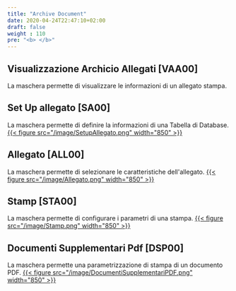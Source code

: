 ```yaml
---
title: "Archive Document"
date: 2020-04-24T22:47:10+02:00
draft: false
weight : 110
pre: "<b> </b>"
---
```

## Visualizzazione Archicio Allegati [VAA00]
La maschera permette di visualizzare le informazioni di un allegato stampa.
## Set Up allegato [SA00]
La maschera permette di definire la informazioni di una Tabella di Database.
[{{< figure src="/image/SetupAllegato.png"  width="850"  >}}](/image/SetupAllegato.png)
## Allegato [ALL00]
La maschera permette di selezionare le caratteristiche dell'allegato.
[{{< figure src="/image/Allegato.png"  width="850"  >}}](/image/Allegato.png)
## Stamp [STA00]
La maschera permette di configurare i parametri di una stampa.
[{{< figure src="/image/Stamp.png"  width="850"  >}}](/image/Stamp.png)
## Documenti Supplementari Pdf [DSP00]
La maschera permette una parametrizzazione di stampa di un documento PDF.
[{{< figure src="/image/DocumentiSupplementariPDF.png"  width="850"  >}}](/image/DocumentiSupplementariPDF.png)
